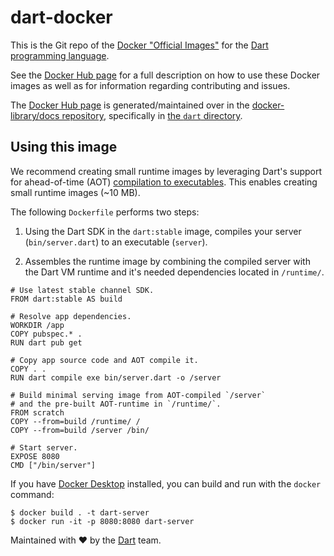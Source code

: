 # dart-docker

This is the Git repo of the [Docker "Official Images"] for the
[Dart programming language].

See the [Docker Hub page] for a full description on how to use these Docker
images as well as for information regarding contributing and issues.

The [Docker Hub page] is generated/maintained over in the
[docker-library/docs repository], specifically in [the `dart` directory].

## Using this image

We recommend creating small runtime images by leveraging Dart's support for
ahead-of-time (AOT) [compilation to executables]. This enables creating small
runtime images (~10 MB).

The following `Dockerfile` performs two steps:

1. Using the Dart SDK in the `dart:stable` image, compiles your server
(`bin/server.dart`) to an executable (`server`).

1. Assembles the runtime image by combining the compiled server with the Dart VM
runtime and it's needed dependencies located in `/runtime/`.

```
# Use latest stable channel SDK.
FROM dart:stable AS build

# Resolve app dependencies.
WORKDIR /app
COPY pubspec.* .
RUN dart pub get

# Copy app source code and AOT compile it.
COPY . .
RUN dart compile exe bin/server.dart -o /server

# Build minimal serving image from AOT-compiled `/server`
# and the pre-built AOT-runtime in `/runtime/`.
FROM scratch
COPY --from=build /runtime/ /
COPY --from=build /server /bin/

# Start server.
EXPOSE 8080
CMD ["/bin/server"]
```

If you have [Docker Desktop] installed, you can build and run with the
`docker` command:

```
$ docker build . -t dart-server
$ docker run -it -p 8080:8080 dart-server
```

Maintained with ❤️ by the [Dart] team.


<!-- Reference links -->

[Dart]:
https://dart.dev

[dart programming language]:
https://dart.dev

[Docker Desktop]:
(https://www.docker.com/get-started)

[docker hub page]:
https://hub.docker.com/_/dart/

[docker-library/docs repository]:
https://github.com/docker-library/docs

[docker "official images"]:
https://github.com/docker-library/official-images#what-are-official-images

[the `dart` directory]:
https://github.com/docker-library/docs/tree/master/dart

[compilation to executables]:
https://dart.dev/tools/dart-compile#exe
